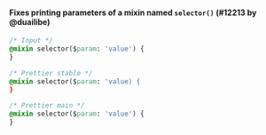 #### Fixes printing parameters of a mixin named `selector()` (#12213 by @duailibe)

<!-- prettier-ignore -->
```css
/* Input */
@mixin selector($param: 'value') {
}

/* Prettier stable */
@mixin selector($param: 'value) {
}

/* Prettier main */
@mixin selector($param: 'value') {
}
```
